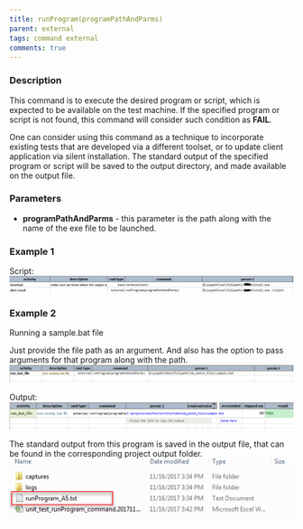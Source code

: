 ```yaml
---
title: runProgram(programPathAndParms)
parent: external
tags: command external
comments: true
---
```



### Description
This command is to execute the desired program or script, which is expected to be available on the test machine. If the
specified program or script is not found, this command will consider such condition as **FAIL**.

One can consider using this command as a technique to incorporate existing tests that are developed via a different
toolset, or to update client application via silent installation.  The standard output of the specified program or
script will be saved to the output directory, and made available on the output file.


### Parameters
- **programPathAndParms** \- this parameter is the path along with the name of the exe file to be launched.


### Example 1
Script:<br/>
![script](image/runProgram_01.png)


### Example 2
Running a sample.bat file

Just provide the file path as an argument. And also has the option to pass arguments for that program along with the 
path.
![script](image/runProgram_02.png)

Output:<br/>
![output](image/runProgram_03.png)

The standard output from this program is saved in the output file, that can be found in the corresponding project 
output folder.
![output2](image/runProgram_04.png)
